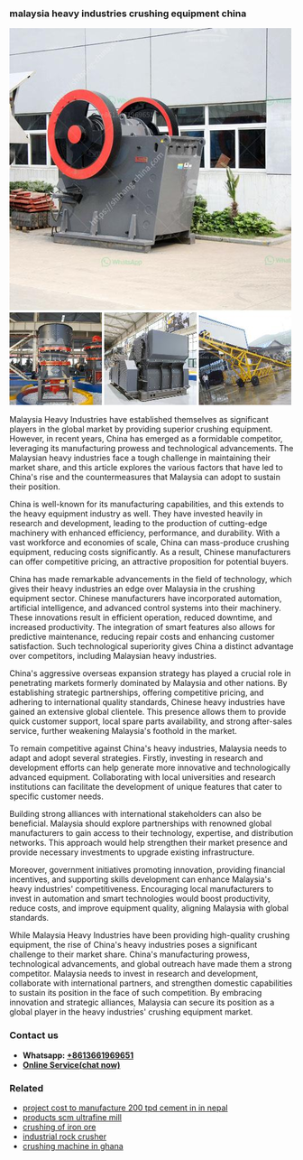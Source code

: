 <h3>malaysia heavy industries crushing equipment china</h3><img src='1708663347.jpg' alt=''><p>Malaysia Heavy Industries have established themselves as significant players in the global market by providing superior crushing equipment. However, in recent years, China has emerged as a formidable competitor, leveraging its manufacturing prowess and technological advancements. The Malaysian heavy industries face a tough challenge in maintaining their market share, and this article explores the various factors that have led to China's rise and the countermeasures that Malaysia can adopt to sustain their position.</p><p>China is well-known for its manufacturing capabilities, and this extends to the heavy equipment industry as well. They have invested heavily in research and development, leading to the production of cutting-edge machinery with enhanced efficiency, performance, and durability. With a vast workforce and economies of scale, China can mass-produce crushing equipment, reducing costs significantly. As a result, Chinese manufacturers can offer competitive pricing, an attractive proposition for potential buyers.</p><p>China has made remarkable advancements in the field of technology, which gives their heavy industries an edge over Malaysia in the crushing equipment sector. Chinese manufacturers have incorporated automation, artificial intelligence, and advanced control systems into their machinery. These innovations result in efficient operation, reduced downtime, and increased productivity. The integration of smart features also allows for predictive maintenance, reducing repair costs and enhancing customer satisfaction. Such technological superiority gives China a distinct advantage over competitors, including Malaysian heavy industries.</p><p>China's aggressive overseas expansion strategy has played a crucial role in penetrating markets formerly dominated by Malaysia and other nations. By establishing strategic partnerships, offering competitive pricing, and adhering to international quality standards, Chinese heavy industries have gained an extensive global clientele. This presence allows them to provide quick customer support, local spare parts availability, and strong after-sales service, further weakening Malaysia's foothold in the market.</p><p>To remain competitive against China's heavy industries, Malaysia needs to adapt and adopt several strategies. Firstly, investing in research and development efforts can help generate more innovative and technologically advanced equipment. Collaborating with local universities and research institutions can facilitate the development of unique features that cater to specific customer needs.</p><p>Building strong alliances with international stakeholders can also be beneficial. Malaysia should explore partnerships with renowned global manufacturers to gain access to their technology, expertise, and distribution networks. This approach would help strengthen their market presence and provide necessary investments to upgrade existing infrastructure.</p><p>Moreover, government initiatives promoting innovation, providing financial incentives, and supporting skills development can enhance Malaysia's heavy industries' competitiveness. Encouraging local manufacturers to invest in automation and smart technologies would boost productivity, reduce costs, and improve equipment quality, aligning Malaysia with global standards.</p><p>While Malaysia Heavy Industries have been providing high-quality crushing equipment, the rise of China's heavy industries poses a significant challenge to their market share. China's manufacturing prowess, technological advancements, and global outreach have made them a strong competitor. Malaysia needs to invest in research and development, collaborate with international partners, and strengthen domestic capabilities to sustain its position in the face of such competition. By embracing innovation and strategic alliances, Malaysia can secure its position as a global player in the heavy industries' crushing equipment market.</p><h3>Contact us</h3><ul><li><strong>Whatsapp:&nbsp;<a href="https://wa.me/8613661969651">+8613661969651</a></strong></li><li><a href="https://swt.shibang-china.com/?git&amp;zhl&amp;malaysia heavy industries crushing equipment china"><strong>Online Service(chat now)</strong></a></li></ul><h3>Related</h3><ul><li><a href='project cost to manufacture 200 tpd cement in in nepal.md'>project cost to manufacture 200 tpd cement in in nepal</a></li><li><a href='products scm ultrafine mill.md'>products scm ultrafine mill</a></li><li><a href='crushing of iron ore.md'>crushing of iron ore</a></li><li><a href='industrial rock crusher.md'>industrial rock crusher</a></li><li><a href='crushing machine in ghana.md'>crushing machine in ghana</a></li></ul>